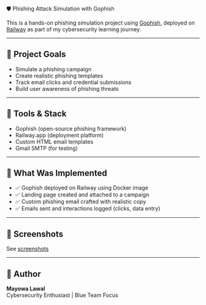 🛡️ Phishing Attack Simulation with Gophish 

This is a hands-on phishing simulation project using [Gophish](https://getgophish.com/), deployed on [Railway](https://railway.app) as part of my cybersecurity learning journey.

---

## 📌 Project Goals

- Simulate a phishing campaign
- Create realistic phishing templates
- Track email clicks and credential submissions
- Build user awareness of phishing threats

---

## 🔧 Tools & Stack

- Gophish (open-source phishing framework)
- Railway.app (deployment platform)
- Custom HTML email templates
- Gmail SMTP (for testing)

---

## 🚀 What Was Implemented

- ✅ Gophish deployed on Railway using Docker image
- ✅ Landing page created and attached to a campaign
- ✅ Custom phishing email crafted with realistic copy
- ✅ Emails sent and interactions logged (clicks, data entry)

---

## 📸 Screenshots

See [screenshots](/screenshots)


---

## 👤 Author

**Mayowa Lawal**  
Cybersecurity Enthusiast | Blue Team Focus  
